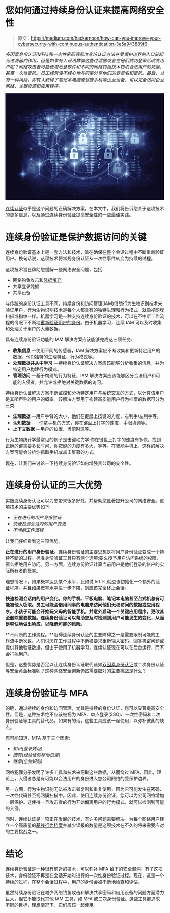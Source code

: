 # 您如何通过持续身份认证来提高网络安全性

> 原文：<https://medium.com/hackernoon/how-can-you-improve-your-cybersecurity-with-continuous-authentication-3e5a943889f6>

*多因素身份认证(MFA)和一次性密码等标准身份认证方法在受保护边界的入口处起到过滤器的作用。但是如果有人设法欺骗这些过滤器或者在他们成功登录后改变用户呢？网络攻击者可能使用恶意软件和不同的网络钓鱼技术窃取合法用户的凭据，甚至一次性密码。员工经常漫不经心地与同事分享他们的登录名和密码。最后，总有一种风险，即有人获得了笔记本电脑或智能手机等企业设备，可以完全访问企业网络、关键资源和应用程序。*

![](img/2e6edd8f8069b97ae5c93b7942574d9f.png)

[连续认证](https://www.ekransystem.com/en/blog/continuous-authentication)似乎是这个问题的正确解决方案。在本文中，我们将告诉您关于这项技术的更多信息，以及通过连续身份验证提高安全性的一些最佳实践。

# 连续身份验证是保护数据访问的关键

连续身份验证基本上是一套方法和技术，旨在确保在整个会话过程中不断重新验证用户。换句话说，这项技术将常规身份认证从一次性事件转变为持续的过程。

这项技术旨在帮助您缓解一些网络安全问题，包括:

*   网络钓鱼攻击和[凭据填充](https://en.wikipedia.org/wiki/Credential_stuffing)
*   共享登录凭据
*   共享设备

与传统的身份认证工具不同，持续身份和访问管理(IAM)借助行为生物识别技术来验证用户，行为生物识别技术是每个人都具有的独特生理和行为模式，就像视网膜扫描或指纹一样。机器学习是一种支持连续身份验证的技术，可以在不中断工作流程的情况下不断地[重新验证用户的身份](https://www.ekransystem.com/pl/blog/zero-trust-security-model)。由于机器学习，连续 IAM 可以及时收集和处理关于用户的大量数据。

具有连续身份验证功能的 IAM 解决方案应该能够完成这三项任务:

*   **收集信息** —使用不同的传感器，IAM 解决方案应不断收集和更新特定用户的数据、他们独特的生理特征、行为模式等。
*   **处理数据并从中学习** —持续身份认证解决方案应该能够分析收集的信息，并为特定用户构建行为模式。
*   **管理访问** —基于构建的行为特征，IAM 解决方案应该能够区分合法用户和可能的入侵者，并允许或拒绝对关键数据的访问。

持续身份认证解决方案不断监控和分析特定用户与系统交互的方式，以计算该用户是其所声称的用户的概率。该解决方案用于构建高质量用户行为档案的数据可分为三类:

*   **生理数据** —用户手臂的大小，他们在键盘上按键的力度，右利手/左利手等。
*   **认知数据**——你拿手机的方式，你在键盘上打字的速度，手眼协调等。
*   **上下文数据** —用户的位置、当前时区等。

行为生物统计学最常见的例子是击键动力学:你在键盘上打字的速度有多快，找到正确的键需要多长时间，你按键的力度有多大，等等。在智能手机上，这样的解决方案可能会分析你抓取手机或点击屏幕的方式。

现在，让我们来讨论一下持续身份验证如何增强贵公司的安全性。

# 连续身份认证的三大优势

实施连续身份认证可以为您带来很多好处，并帮助您显著提升公司的网络安全。这项技术的主要优势如下:

*   *正在进行的用户身份验证*
*   *快速检测会话内的用户变更*
*   *不间断工作流程*

让我们仔细看看这三项优势。

**正在进行的用户身份验证**。连续身份验证的主要思想是将用户身份验证变成一个持续不断的过程。标准身份验证工具只有两个选项:要么授予用户访问系统的权限，要么拒绝用户访问。另一方面，连续身份验证计算当前用户是他们登录的帐户的实际所有者的概率。

理想情况下，如果概率达到某个水平，比如说 50 %,就应该初始化一个额外的验证程序。并且如果概率水平进一步下降，则应该完全终止会话。

**快速检测会话内的用户变化。你的手机、平板电脑、笔记本电脑甚至台式机总有可能被他人窃取。员工可能会借用同事的电脑来访问他们无权访问的数据或应用程序。小孩子可能会开始玩父母的智能手机，并意外启动一个关键应用程序，更改甚至删除重要数据。连续身份验证可以帮助您及时检测到用户可能发生的变化，从而足够快地做出响应，以降低可能的风险。**

**不间断的工作流程。**阻碍连续身份认证的主要障碍之一是需要限制可能的工作流中断次数。人们讨厌在工作过程中不断被要求重新输入密码、回答机密问题或提供其他验证数据。但由于使用了机器学习，连续认证现在可以在后台运行，而不会打扰用户。

但是，这些优势是否足以让连续身份认证取代诸如[双因素身份认证](https://www.ekransystem.com/en/two-factor-authentication-tool)或二次身份认证等安全黄金标准呢？这种网络安全创新仍然需要应对的主要挑战是什么？

# 连续身份验证与 MFA

的确，通过持续的身份和访问管理，尤其是持续的身份认证，您可以显著提高安全性。但是，这种技术绝不应该被视为 MFA、单点登录(SSO)、一次性密码和二次身份验证等工具的替代品。如果有的话，这些工具应该一起使用，以弥补彼此的缺点。

您可能知道，MFA 基于三个因素:

*   *知识(登录凭证)*
*   *拥有(经验证的移动设备)*
*   *继承(生物识别)*

网络犯罪分子发明了许多工具和技术来窃取这些数据，从而绕过 MFA。因此，理论上，入侵者总是有可能以合法用户的身份进入您公司网络的受保护边界。

另一方面，行为生物识别无法被攻击者复制和重复使用，因为它可能发生在密码、一次性代码甚至视网膜扫描中。因此，使用连续身份验证，您可以为公司网络增加一层保护。这使得一旦攻击者的行为开始偏离用户的行为模式，就可以检测到可能的入侵。

同时，连续认证是一项正在发展的技术，有许多问题需要解决。为每个网络用户建立一个高质量的[基线行为档案](https://www.ekransystem.com/en/blog/best-practices-building-baseline-user-behavior)并减少误报的数量是这项技术在不久的将来需要应对的主要挑战之一。

# 结论

连续身份验证是一种很有前途的技术，可以弥补 MFA 留下的安全漏洞。有了这项技术，身份验证不再是在会话开始时进行的一次性身份验证过程。现在，这是一个持续的过程，在整个会话过程中，用户的身份会被不断地检查和评估。

虽然持续身份验证在减少网络钓鱼攻击和解决共享密码和借用设备的问题方面潜力巨大，但它不能取代其他 IAM 工具，如 MFA 或二次身份验证。这些工具都追求不同的目标，理想情况下，它们应该一起使用。